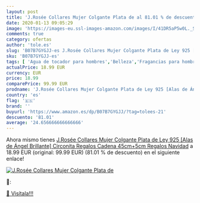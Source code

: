 ```yaml
---
layout: post
title: 'J.Rosée Collares Mujer Colgante Plata de al 81.01 % de descuento'
date: 2020-01-13 09:05:29
image: 'https://images-eu.ssl-images-amazon.com/images/I/41DR5aP5w0L._SL400_.jpg'
comments: true
category: ofertas
author: 'tole.es'
slug: 'B07B7GYGJJ-es J.Rosée Collares Mujer Colgante Plata de Ley 925 [Alas de...'
sku: 'B07B7GYGJJ-es'
tags: [ 'Agua de tocador para hombres','Belleza','Fragancias para hombres','Perfumes y fragancias','Productos para el cuidado de la piel','Sets y juegos para el cuidado de la piel','de','ley','navidad','plata', ]
actualPrice: 18.99 EUR
currency: EUR
price: 18.99
comparePrice: 99.99 EUR
prodname: 'J.Rosée Collares Mujer Colgante Plata de Ley 925 [Alas de Ángel Brillante] Circonita Regalos Cadena 45cm+5cm  Regalos Navidad'
country: 'es'
flag: '🇪🇸'
brand: ''
buyurl: 'https://www.amazon.es/dp/B07B7GYGJJ/?tag=tolees-21'
descuento: '81.01'
average: '24.656666666666666'
---
```


Ahora mismo tienes [J.Rosée Collares Mujer Colgante Plata de Ley 925 [Alas de Ángel Brillante] Circonita Regalos Cadena 45cm+5cm  Regalos Navidad](https://www.amazon.es/dp/B07B7GYGJJ/?tag=tolees-21) a 18.99 EUR (original: 99.99 EUR) (81.01 %  de descuento) en el siguiente enlace!

[![J.Rosée Collares Mujer Colgante Plata de](https://images-eu.ssl-images-amazon.com/images/I/41DR5aP5w0L._SL400_.jpg)](https://www.amazon.es/dp/B07B7GYGJJ/?tag=tolees-21)

🔎:


[🛒 Visítala!!!](https://www.amazon.es/dp/B07B7GYGJJ/?tag=tolees-21)
